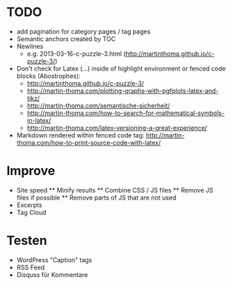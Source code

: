 TODO
=====

* add pagination for category pages / tag pages
* Semantic anchors created by TOC
* Newlines
  - e.g. 2013-03-16-c-puzzle-3.html (http://martinthoma.github.io/c-puzzle-3/)
* Don't check for Latex ($...$) inside of highlight environment or
  fenced code blocks (Abostrophes):
  - http://martinthoma.github.io/c-puzzle-3/
  - http://martin-thoma.com/plotting-graphs-with-pgfplots-latex-and-tikz/
  - http://martin-thoma.com/semantische-sicherheit/
  - http://martin-thoma.com/how-to-search-for-mathematical-symbols-in-latex/
  - http://martin-thoma.com/latex-versioning-a-great-experience/
* Markdown rendered within fenced code tag: http://martin-thoma.com/how-to-print-source-code-with-latex/

Improve
========
* Site speed
** Minify results
** Combine CSS / JS files
** Remove JS files if possible
** Remove parts of JS that are not used
* Excerpts
* Tag Cloud


Testen
=======
* WordPress "Caption" tags
* RSS Feed
* Disquss für Kommentare
